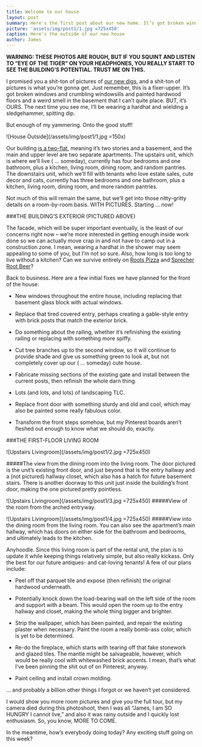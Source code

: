 ```yaml
---
title: Welcome to our house
layout: post
summary: Here's the first post about our new home. It’s got broken windows and crumbling windowsills and painted hardwood floors and a weird smell in the basement that I can’t quite place. BUT, it’s OURS. The next time you see me, I’ll be wearing a hardhat and wielding a sledgehammer, spitting dip.
picture: 'assets/img/post1/1.jpg =725x450'
caption: Here's the outside of our new house
author: James
---
```


**WARNING: THESE PHOTOS ARE ROUGH, BUT IF YOU SQUINT AND LISTEN TO “EYE OF THE TIGER” ON YOUR HEADPHONES, YOU REALLY START TO SEE THE BUILDING’S POTENTIAL. TRUST ME ON THIS.**

I promised you a shit-ton of pictures of [our new digs](http://fancykins.com/2015/05/today-we/), and a shit-ton of pictures is what you’re gonna get. Just remember, this is a fixer-upper. It’s got broken windows and crumbling windowsills and painted hardwood floors and a weird smell in the basement that I can’t quite place. BUT, it’s OURS. The next time you see me, I’ll be wearing a hardhat and wielding a sledgehammer, spitting dip.

But enough of my yammering. Onto the good stuff!

![House Outside](/assets/img/post1/1.jpg =150x)

Our building [is a two-flat](http://www.wbez.org/series/curious-city/tale-two-flat-110681), meaning it’s two stories and a basement, and the main and upper level are two separate apartments. The upstairs unit, which is where we’ll live ( … someday), currently has four bedrooms and one bathroom, plus a kitchen, living room, dining room, and random pantries. The downstairs unit, which we’ll fill with tenants who love estate sales, cute decor and cats, currently has three bedrooms and one bathroom, plus a kitchen, living room, dining room, and more random pantries.

Not much of this will remain the same, but we’ll get into those nitty-gritty details on a room-by-room basis. WITH PICTURES. Starting … now!

###THE BUILDING’S EXTERIOR (PICTURED ABOVE)

The facade, which will be super important eventually, is the least of our concerns right now – we’re more interested in getting enough inside work done so we can actually move crap in and not have to camp out in a construction zone. I mean, wearing a hardhat in the shower may seem appealing to some of you, but I’m not so sure. Also, how long is too long to live without a kitchen? Can we survive entirely on [Roots Pizza](http://www.rootspizza.com/) and [Sprecher Root Beer](https://www.sprecherbrewery.com/soda.php)?

Back to business. Here are a few initial fixes we have planned for the front of the house:

- New windows throughout the entire house, including replacing that basement glass block with actual windows.

- Replace that tired covered entry, perhaps creating a gable-style entry with brick posts that match the exterior brick.

- Do something about the railing, whether it’s refinishing the existing railing or replacing with something more spiffy.

- Cut tree branches up to the second window, so it will continue to provide shade and give us something green to look at, but not completely cover up our ( … someday) cute house.

- Fabricate missing sections of the existing gate and install between the current posts, then refinish the whole darn thing.

- Lots (and lots, and lots) of landscaping TLC.

- Replace front door with something sturdy and old and cool, which may also be painted some really fabulous color.

- Transform the front steps somehow, but my Pinterest boards aren’t fleshed out enough to know what we should do, exactly.

###THE FIRST-FLOOR LIVING ROOM

![Upstairs Livingroom](/assets/img/post1/2.jpg =725x450)

#####The view from the dining room into the living room. The door pictured is the unit’s existing front door, and just beyond that is the entry hallway and a (not pictured) hallway closet, which also has a hatch for future basement stairs. There is another doorway to this unit just inside the building’s front door, making the one pictured pretty pointless.

![Upstairs Livingroom](/assets/img/post1/3.jpg =725x450)
#####View of the room from the arched entryway.

![Upstairs Livingroom](/assets/img/post1/4.jpg =725x450)
#####View into the dining room from the living room. You can also see the apartment’s main hallway, which has doors on either side for the bathroom and bedrooms, and ultimately leads to the kitchen.

Anyhoodle. Since this living room is part of the rental unit, the plan is to update it while keeping things relatively simple, but also really kickass. Only the best for our future antiques- and cat-loving tenants! A few of our plans include:

- Peel off that parquet tile and expose (then refinish) the original hardwood underneath.

- Potentially knock down the load-bearing wall on the left side of the room and support with a beam. This would open the room up to the entry hallway and closet, making the whole thing bigger and brighter.

- Strip the wallpaper, which has been painted, and repair the existing plaster when necessary. Paint the room a really bomb-ass color, which is yet to be determined.

- Re-do the fireplace, which starts with tearing off that fake stonework and glazed tiles. The mantle might be salvageable, however, which would be really cool with whitewashed brick accents. I mean, that’s what I’ve been pinning the shit out of on Pinterest, anyway.

- Paint ceiling and install crown molding.

… and probably a billion other things I forgot or we haven’t yet considered.

I would show you more room pictures and give you the full tour, but my camera died during this photoshoot, then I was all “James, I am SO HUNGRY I cannot live,” and also it was rainy outside and I quickly lost enthusiasm. So, you know, MORE TO COME.

In the meantime, how’s everybody doing today? Any exciting stuff going on this week?
